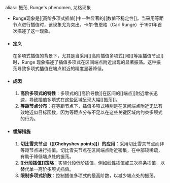 alias:: 振荡, Runge's phenomen, 龙格现象

- Runge现象是[[高阶多项式插值]]中一种显著的[[数值不稳定性]]。当采用等距节点进行插值时，该现象尤为突出。卡尔·鲁恩格（Carl Runge）于1901年首次描述了这一现象。
- #### 定义
  
  在多项式插值的背景下，尤其是当采用[[高阶插值多项式]]和[[等距插值节点]]时，Runge 现象描述了插值多项式在区间端点附近出现的显著振荡。这种振荡导致多项式插值在端点附近的精度显著降低。
- #### 成因
  
  1. **高阶多项式的特性**：多项式的[[高阶导数]]在区间的[[端点]]附近增长迅速，导致插值多项式在这些区域呈现大幅[[振荡]]。
  2. **等距节点分布**：在等距节点下，插值多项式特别是在区间端点附近无法有效地近似目标函数，因为等距点分布不足以在这些关键区域内约束多项式的行为。
- #### 缓解措施
  
  1. **切比雪夫节点（[[Chebyshev points]]）的应用**：采用切比雪夫节点而非等距节点进行插值。切比雪夫节点在区间端点附近密集，在中部较稀疏，有助于降低端点处的振荡。
  2. **[[分段插值]]策略**：实施分段低阶插值，例如线性插值或三次样条插值，以替代单一高阶多项式插值。
  3. **限制多项式阶数**：控制插值多项式的最高阶数，以减少端点处的振荡。